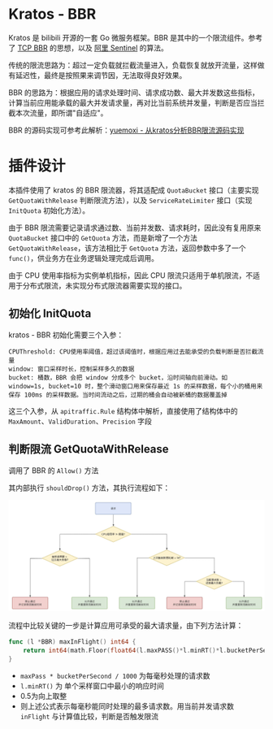 # Kratos - BBR
Kratos 是 bilibili 开源的一套 Go 微服务框架。BBR 是其中的一个限流组件。参考了 [TCP BBR](https://en.wikipedia.org/wiki/TCP_congestion_control#TCP_BBR) 的思想，以及 [阿里 Sentinel](https://github.com/alibaba/Sentinel/wiki/系统自适应限流) 的算法。

传统的限流思路为：超过一定负载就拦截流量进入，负载恢复就放开流量，这样做有延迟性，最终是按照果来调节因，无法取得良好效果。

BBR 的思路为：根据应用的请求处理时间、请求成功数、最大并发数这些指标，计算当前应用能承载的最大并发请求量，再对比当前系统并发量，判断是否应当拦截本次流量，即所谓"自适应"。

BBR 的源码实现可参考此解析：[yuemoxi - 从kratos分析BBR限流源码实现](https://juejin.cn/post/7004848252109455368)



# 插件设计
本插件使用了 kratos 的 BBR 限流器，将其适配成 `QuotaBucket` 接口（主要实现 `GetQuotaWithRelease` 判断限流方法），以及 `ServiceRateLimiter` 接口（实现 `InitQuota` 初始化方法）。

由于 BBR 限流需要记录请求通过数、当前并发数、请求耗时，因此没有复用原来 `QuotaBucket` 接口中的 `GetQuota` 方法，而是新增了一个方法 `GetQuotaWithRelease`，该方法相比于 `GetQuota` 方法，返回参数中多了一个 `func()`，供业务方在业务逻辑处理完成后调用。

由于 CPU 使用率指标为实例单机指标，因此 CPU 限流只适用于单机限流，不适用于分布式限流，未实现分布式限流器需要实现的接口。


## 初始化 InitQuota
kratos - BBR 初始化需要三个入参：
```
CPUThreshold: CPU使用率阈值，超过该阈值时，根据应用过去能承受的负载判断是否拦截流量 
window: 窗口采样时长，控制采样多久的数据
bucket: 桶数，BBR 会把 window 分成多个 bucket，沿时间轴向前滑动。如 window=1s, bucket=10 时，整个滑动窗口用来保存最近 1s 的采样数据，每个小的桶用来保存 100ms 的采样数据。当时间流动之后，过期的桶会自动被新桶的数据覆盖掉
```
这三个入参，从 `apitraffic.Rule` 结构体中解析，直接使用了结构体中的 `MaxAmount`、`ValidDuration`、`Precision` 字段


## 判断限流 GetQuotaWithRelease
调用了 BBR 的 `Allow()` 方法

其内部执行 `shouldDrop()` 方法，其执行流程如下：

![img.jpg](img.jpg)

流程中比较关键的一步是计算应用可承受的最大请求量，由下列方法计算：
```go
func (l *BBR) maxInFlight() int64 {
	return int64(math.Floor(float64(l.maxPASS()*l.minRT()*l.bucketPerSecond)/1000.0) + 0.5)
}
```
- `maxPass * bucketPerSecond / 1000` 为每毫秒处理的请求数
- `l.minRT()` 为 单个采样窗口中最小的响应时间
- 0.5为向上取整
- 则上述公式表示每毫秒能同时处理的最多请求数。用当前并发请求数 `inFlight` 与计算值比较，判断是否触发限流
